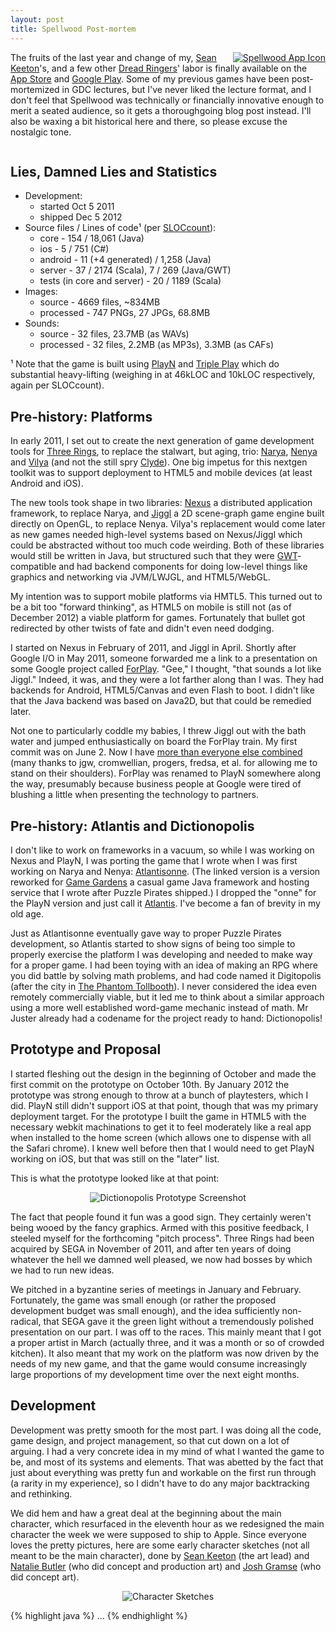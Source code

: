 ```yaml
---
layout: post
title: Spellwood Post-mortem
---
```


<div style="float: right; margin-left: 10px">
  <a href="http://www.spellwood.com/">
    <img alt="Spellwood App Icon" src="/images/2012/12/spellwood-app-icon.png">
  </a>
</div>

The fruits of the last year and change of my, [Sean Keeton]'s, and a few other [Dread Ringers]'
labor is finally available on the [App Store] and [Google Play]. Some of my previous games have
been post-mortemized in GDC lectures, but I've never liked the lecture format, and I don't feel
that Spellwood was technically or financially innovative enough to merit a seated audience, so it
gets a thoroughgoing blog post instead. I'll also be waxing a bit historical here and there, so
please excuse the nostalgic tone.

<div style="clear: both"></div>

## Lies, Damned Lies and Statistics

* Development:
    * started Oct 5 2011
    * shipped Dec 5 2012
* Source files / Lines of code&sup1; (per [SLOCcount]):
    * core - 154 / 18,061 (Java)
    * ios - 5 / 751 (C#)
    * android - 11 (+4 generated) / 1,258 (Java)
    * server - 37 / 2174 (Scala), 7 / 269 (Java/GWT)
    * tests (in core and server) - 20 / 1189 (Scala)
* Images:
    * source - 4669 files, ~834MB
    * processed - 747 PNGs, 27 JPGs, 68.8MB
* Sounds:
    * source - 32 files, 23.7MB (as WAVs)
    * processed - 32 files, 2.2MB (as MP3s), 3.3MB (as CAFs)

&sup1; Note that the game is built using [PlayN] and [Triple Play] which do substantial
heavy-lifting (weighing in at 46kLOC and 10kLOC respectively, again per SLOCcount).

## Pre-history: Platforms

In early 2011, I set out to create the next generation of game development tools for [Three Rings],
to replace the stalwart, but aging, trio: [Narya], [Nenya] and [Vilya] \(and not the still spry
[Clyde]). One big impetus for this nextgen toolkit was to support deployment to HTML5 and mobile
devices (at least Android and iOS).

The new tools took shape in two libraries: [Nexus] a distributed application framework, to replace
Narya, and [Jiggl] a 2D scene-graph game engine built directly on OpenGL, to replace Nenya. Vilya's
replacement would come later as new games needed high-level systems based on Nexus/Jiggl which
could be abstracted without too much code weirding. Both of these libraries would still be written
in Java, but structured such that they were [GWT]-compatible and had backend components for doing
low-level things like graphics and networking via JVM/LWJGL, and HTML5/WebGL.

My intention was to support mobile platforms via HMTL5. This turned out to be a bit too "forward
thinking", as HTML5 on mobile is still not (as of December 2012) a viable platform for games.
Fortunately that bullet got redirected by other twists of fate and didn't even need dodging.

I started on Nexus in February of 2011, and Jiggl in April. Shortly after Google I/O in May 2011,
someone forwarded me a link to a presentation on some Google project called [ForPlay]. "Gee," I
thought, "that sounds a lot like Jiggl." Indeed, it was, and they were a lot farther along than I
was. They had backends for Android, HTML5/Canvas and even Flash to boot. I didn't like that the
Java backend was based on Java2D, but that could be remedied later.

Not one to particularly coddle my babies, I threw Jiggl out with the bath water and jumped
enthusiastically on board the ForPlay train. My first commit was on June 2. Now I have
[more than everyone else combined] \(many thanks to jgw, cromwellian, progers, fredsa, et al. for
allowing me to stand on their shoulders). ForPlay was renamed to PlayN somewhere along the way,
presumably because business people at Google were tired of blushing a little when presenting the
technology to partners.

## Pre-history: Atlantis and Dictionopolis

I don't like to work on frameworks in a vacuum, so while I was working on Nexus and PlayN, I was
porting the game that I wrote when I was first working on Narya and Nenya: [Atlantisonne]. (The
linked version is a version reworked for [Game Gardens] a casual game Java framework and hosting
service that I wrote after Puzzle Pirates shipped.) I dropped the "onne" for the PlayN version and
just call it [Atlantis]. I've become a fan of brevity in my old age.

Just as Atlantisonne eventually gave way to proper Puzzle Pirates development, so Atlantis started
to show signs of being too simple to properly exercise the platform I was developing and needed to
make way for a proper game. I had been toying with an idea of making an RPG where you did battle by
solving math problems, and had code named it Digitopolis (after the city in
[The Phantom Tollbooth]). I never considered the idea even remotely commercially viable, but it led
me to think about a similar approach using a more well established word-game mechanic instead of
math. Mr Juster already had a codename for the project ready to hand: Dictionopolis!

## Prototype and Proposal

I started fleshing out the design in the beginning of October and made the first commit on the
prototype on October 10th. By January 2012 the prototype was strong enough to throw at a bunch of
playtesters, which I did. PlayN still didn't support iOS at that point, though that was my primary
deployment target. For the prototype I built the game in HTML5 with the necessary webkit
machinations to get it to feel moderately like a real app when installed to the home screen (which
allows one to dispense with all the Safari chrome). I knew well before then that I would need to
get PlayN working on iOS, but that was still on the "later" list.

This is what the prototype looked like at that point:

<center>
<img src="/images/2012/12/d11s-shot.png" alt="Dictionopolis Prototype Screenshot"/>
</center>

The fact that people found it fun was a good sign. They certainly weren't being wooed by the fancy
graphics. Armed with this positive feedback, I steeled myself for the forthcoming "pitch process".
Three Rings had been acquired by SEGA in November of 2011, and after ten years of doing whatever
the hell we damned well pleased, we now had bosses by which we had to run new ideas.

We pitched in a byzantine series of meetings in January and February. Fortunately, the game was
small enough (or rather the proposed development budget was small enough), and the idea
sufficiently non-radical, that SEGA gave it the green light without a tremendously polished
presentation on our part. I was off to the races. This mainly meant that I got a proper artist in
March (actually three, and it was a month or so of crowded kitchen). It also meant that my work on
the platform was now driven by the needs of my new game, and that the game would consume
increasingly large proportions of my development time over the next eight months.

## Development

Development was pretty smooth for the most part. I was doing all the code, game design, and project
management, so that cut down on a lot of arguing. I had a very concrete idea in my mind of what I
wanted the game to be, and most of its systems and elements. That was abetted by the fact that just
about everything was pretty fun and workable on the first run through (a rarity in my experience),
so I didn't have to do any major backtracking and rethinking.

We did hem and haw a great deal at the beginning about the main character, which resurfaced in the
eleventh hour as we redesigned the main character the week we were supposed to ship to Apple. Since
everyone loves the pretty pictures, here are some early character sketches (not all meant to be the
main character), done by [Sean Keeton] (the art lead) and [Natalie Butler] (who did concept and
production art) and [Josh Gramse] (who did concept art).

<center>
<img src="/images/2012/12/characters.png" alt="Character Sketches"/>
</center>



{% highlight java %}
...
{% endhighlight %}

[App Store]: https://itunes.apple.com/app/id572962048
[Atlantis]: https://github.com/threerings/atlantis
[Atlantisonne]: https://github.com/threerings/game-gardens/tree/master/projects/games/atlantis
[Clyde]: https://github.com/threerings/clyde/
[Dread Ringers]: http://www.threerings.net/
[ForPlay]: http://code.google.com/p/forplay/
[GWT]: https://developers.google.com/web-toolkit/
[Game Gardens]: http://www.gamegardens.com/
[Google Play]: http://play.google.com/store/apps/details?id=com.sega.spellwood
[Jiggl]: https://github.com/threerings/jiggl/
[Josh Gramse]: http://www.joshgramse.com/
[Narya]: https://github.com/threerings/narya/
[Natalie Butler]: http://nataliebutler.infinited.net/
[Nenya]: https://github.com/threerings/nenya/
[Nexus]: https://github.com/threerings/nexus/
[PlayN]: http://code.google.com/p/playn/
[SLOCcount]: http://www.dwheeler.com/sloccount/
[Sean Keeton]: http://www.seankeeton.com/
[The Phantom Tollbooth]: http://en.wikipedia.org/wiki/The_Phantom_Tollbooth
[Three Rings]: http://www.threerings.net/
[Triple Play]: https://github.com/threerings/tripleplay/
[Vilya]: https://github.com/threerings/vilya/
[more than everyone else combined]: https://github.com/threerings/playn/graphs/contributors
